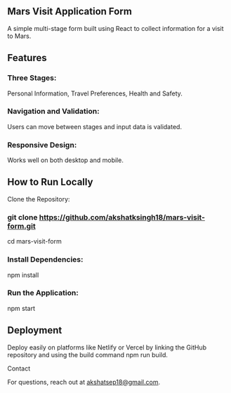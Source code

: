 ## Mars Visit Application Form

A simple multi-stage form built using React to collect information for a visit to Mars.

## Features

### Three Stages: 
Personal Information, Travel Preferences, Health and Safety.

### Navigation and Validation: 
Users can move between stages and input data is validated.

### Responsive Design: 
Works well on both desktop and mobile.

## How to Run Locally

Clone the Repository:

### git clone https://github.com/akshatksingh18/mars-visit-form.git
cd mars-visit-form

### Install Dependencies:

npm install

### Run the Application:

npm start

## Deployment

Deploy easily on platforms like Netlify or Vercel by linking the GitHub repository and using the build command npm run build.

Contact

For questions, reach out at akshatsep18@gmail.com.
